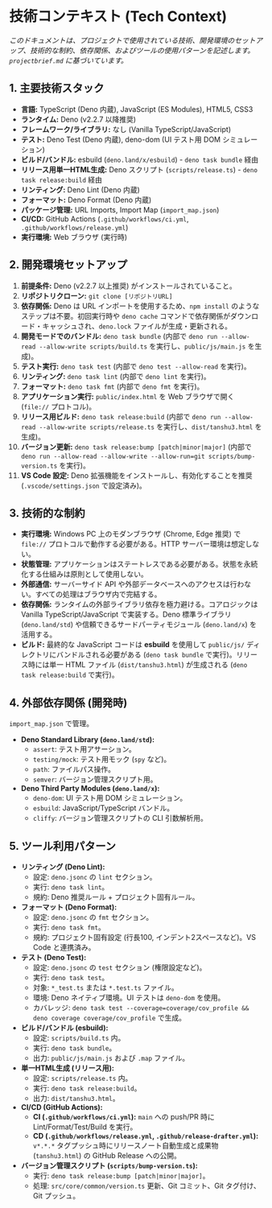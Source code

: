 # 技術コンテキスト (Tech Context)

_このドキュメントは、プロジェクトで使用されている技術、開発環境のセットアップ、技術的な制約、依存関係、およびツールの使用パターンを記述します。`projectbrief.md` に基づいています。_

## 1. 主要技術スタック

- **言語:** TypeScript (Deno 内蔵), JavaScript (ES Modules), HTML5, CSS3
- **ランタイム:** Deno (v2.2.7 以降推奨)
- **フレームワーク/ライブラリ:** なし (Vanilla TypeScript/JavaScript)
- **テスト:** Deno Test (Deno 内蔵), deno-dom (UI テスト用 DOM シミュレーション)
- **ビルド/バンドル:** esbuild (`deno.land/x/esbuild`) - `deno task bundle` 経由
- **リリース用単一HTML生成:** Deno スクリプト (`scripts/release.ts`) - `deno task release:build` 経由
- **リンティング:** Deno Lint (Deno 内蔵)
- **フォーマット:** Deno Format (Deno 内蔵)
- **パッケージ管理:** URL Imports, Import Map (`import_map.json`)
- **CI/CD:** GitHub Actions (`.github/workflows/ci.yml`, `.github/workflows/release.yml`)
- **実行環境:** Web ブラウザ (実行時)

## 2. 開発環境セットアップ

1. **前提条件:** Deno (v2.2.7 以上推奨) がインストールされていること。
2. **リポジトリクローン:** `git clone [リポジトリURL]`
3. **依存関係:** Deno は URL インポートを使用するため、`npm install` のようなステップは不要。初回実行時や `deno cache` コマンドで依存関係がダウンロード・キャッシュされ、`deno.lock` ファイルが生成・更新される。
4. **開発モードでのバンドル:** `deno task bundle` (内部で `deno run --allow-read --allow-write scripts/build.ts` を実行し、`public/js/main.js` を生成)。
5. **テスト実行:** `deno task test` (内部で `deno test --allow-read` を実行)。
6. **リンティング:** `deno task lint` (内部で `deno lint` を実行)。
7. **フォーマット:** `deno task fmt` (内部で `deno fmt` を実行)。
8. **アプリケーション実行:** `public/index.html` を Web ブラウザで開く (`file://` プロトコル)。
9. **リリース用ビルド:** `deno task release:build` (内部で `deno run --allow-read --allow-write scripts/release.ts` を実行し、`dist/tanshu3.html` を生成)。
10. **バージョン更新:** `deno task release:bump [patch|minor|major]` (内部で `deno run --allow-read --allow-write --allow-run=git scripts/bump-version.ts` を実行)。
11. **VS Code 設定:** Deno 拡張機能をインストールし、有効化することを推奨 (`.vscode/settings.json` で設定済み)。

## 3. 技術的な制約

- **実行環境:** Windows PC 上のモダンブラウザ (Chrome, Edge 推奨) で `file://` プロトコルで動作する必要がある。HTTP サーバー環境は想定しない。
- **状態管理:** アプリケーションはステートレスである必要がある。状態を永続化する仕組みは原則として使用しない。
- **外部通信:** サーバーサイド API や外部データベースへのアクセスは行わない。すべての処理はブラウザ内で完結する。
- **依存関係:** ランタイムの外部ライブラリ依存を極力避ける。コアロジックは Vanilla TypeScript/JavaScript で実装する。Deno 標準ライブラリ (`deno.land/std`) や信頼できるサードパーティモジュール (`deno.land/x`) を活用する。
- **ビルド:** 最終的な JavaScript コードは **esbuild** を使用して `public/js/` ディレクトリにバンドルされる必要がある (`deno task bundle` で実行)。リリース時には単一 HTML ファイル (`dist/tanshu3.html`) が生成される (`deno task release:build` で実行)。

## 4. 外部依存関係 (開発時)

`import_map.json` で管理。

- **Deno Standard Library (`deno.land/std`):**
  - `assert`: テスト用アサーション。
  - `testing/mock`: テスト用モック (`spy` など)。
  - `path`: ファイルパス操作。
  - `semver`: バージョン管理スクリプト用。
- **Deno Third Party Modules (`deno.land/x`):**
  - `deno-dom`: UI テスト用 DOM シミュレーション。
  - `esbuild`: JavaScript/TypeScript バンドル。
  - `cliffy`: バージョン管理スクリプトの CLI 引数解析用。

## 5. ツール利用パターン

- **リンティング (Deno Lint):**
  - 設定: `deno.jsonc` の `lint` セクション。
  - 実行: `deno task lint`。
  - 規約: Deno 推奨ルール + プロジェクト固有ルール。
- **フォーマット (Deno Format):**
  - 設定: `deno.jsonc` の `fmt` セクション。
  - 実行: `deno task fmt`。
  - 規約: プロジェクト固有設定 (行長100, インデント2スペースなど)。VS Code と連携済み。
- **テスト (Deno Test):**
  - 設定: `deno.jsonc` の `test` セクション (権限設定など)。
  - 実行: `deno task test`。
  - 対象: `*_test.ts` または `*.test.ts` ファイル。
  - 環境: Deno ネイティブ環境。UI テストは `deno-dom` を使用。
  - カバレッジ: `deno task test --coverage=coverage/cov_profile && deno coverage coverage/cov_profile` で生成。
- **ビルド/バンドル (esbuild):**
  - 設定: `scripts/build.ts` 内。
  - 実行: `deno task bundle`。
  - 出力: `public/js/main.js` および `.map` ファイル。
- **単一HTML生成 (リリース用):**
  - 設定: `scripts/release.ts` 内。
  - 実行: `deno task release:build`。
  - 出力: `dist/tanshu3.html`。
- **CI/CD (GitHub Actions):**
  - **CI (`.github/workflows/ci.yml`):** `main` への push/PR 時に Lint/Format/Test/Build を実行。
  - **CD (`.github/workflows/release.yml`, `.github/release-drafter.yml`):** `v*.*.*` タグプッシュ時にリリースノート自動生成と成果物 (`tanshu3.html`) の GitHub Release への公開。
- **バージョン管理スクリプト (`scripts/bump-version.ts`):**
  - 実行: `deno task release:bump [patch|minor|major]`。
  - 処理: `src/core/common/version.ts` 更新、Git コミット、Git タグ付け、Git プッシュ。
